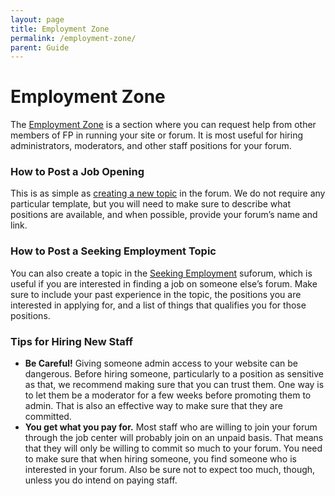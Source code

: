 ```yaml
---
layout: page
title: Employment Zone
permalink: /employment-zone/
parent: Guide
---
```

# Employment Zone
The [Employment Zone](https://forumpromotion.net/forums/employment-zone.21/) is a section where you can request help from other members of FP in running your site or forum. It is most useful for hiring administrators, moderators, and other staff positions for your forum.

### How to Post a Job Opening

This is as simple as [creating a new topic](https://forumpromotion.net/forums/employment-zone.21/post-thread) in the forum. We do not require any particular template, but you will need to make sure to describe what positions are available, and when possible, provide your forum’s name and link.

### How to Post a Seeking Employment Topic

You can also create a topic in the [Seeking Employment](https://forumpromotion.net/forums/seeking-employment.67) suforum, which is useful if you are interested in finding a job on someone else’s forum. Make sure to include your past experience in the topic, the positions you are interested in applying for, and a list of things that qualifies you for those positions.

### Tips for Hiring New Staff

- **Be Careful!** Giving someone admin access to your website can be dangerous. Before hiring someone, particularly to a position as sensitive as that, we recommend making sure that you can trust them. One way is to let them be a moderator for a few weeks before promoting them to admin. That is also an effective way to make sure that they are committed.
- **You get what you pay for.** Most staff who are willing to join your forum through the job center will probably join on an unpaid basis. That means that they will only be willing to commit so much to your forum. You need to make sure that when hiring someone, you find someone who is interested in your forum. Also be sure not to expect too much, though, unless you do intend on paying staff.
